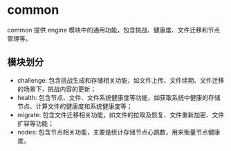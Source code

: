 # common

common 提供 engine 模块中的通用功能，包含挑战、健康度、文件迁移和节点管理等。

## 模块划分
- challenge: 包含挑战生成和存储相关功能，如文件上传、文件续期、文件迁移的场景下，挑战内容的更新；
- health: 包含节点、文件、文件系统健康度等功能，如获取系统中健康的存储节点、计算文件的健康度和系统健康度等；
- migrate: 包含文件迁移相关功能，如文件的拉取及恢复、文件重新加密、文件扩容等功能；
- nodes: 包含节点相关功能，主要是统计存储节点心跳数，用来衡量节点健康度。
